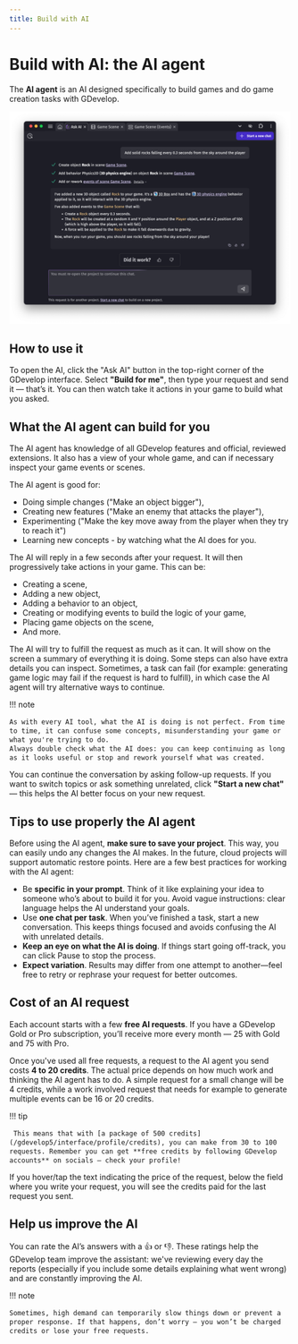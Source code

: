 ```yaml
---
title: Build with AI
---
```

# Build with AI: the AI agent

The **AI agent** is an AI designed specifically to build games and do game creation tasks with GDevelop.

![A conversation with the AI agent building a feature in a game](./ai-agent-conversation.png)

## How to use it

To open the AI, click the "Ask AI" button in the top-right corner of the GDevelop interface. Select **"Build for me"**, then type your request and send it — that’s it. You can then watch take it actions in your game to build what you asked.

## What the AI agent can build for you

The AI agent has knowledge of all GDevelop features and official, reviewed extensions. It also has a view of your whole game, and can if necessary inspect your game events or scenes.

The AI agent is good for:

- Doing simple changes ("Make an object bigger"),
- Creating new features ("Make an enemy that attacks the player"),
- Experimenting ("Make the key move away from the player when they try to reach it")
- Learning new concepts - by watching what the AI does for you.

The AI will reply in a few seconds after your request. It will then progressively take actions in your game. This can be:

- Creating a scene,
- Adding a new object,
- Adding a behavior to an object,
- Creating or modifying events to build the logic of your game,
- Placing game objects on the scene,
- And more.

The AI will try to fulfill the request as much as it can. It will show on the screen a summary of everything it is doing. Some steps can also have extra details you can inspect. Sometimes, a task can fail (for example: generating game logic may fail if the request is hard to fulfill), in which case the AI agent will try alternative ways to continue.

!!! note

    As with every AI tool, what the AI is doing is not perfect. From time to time, it can confuse some concepts, misunderstanding your game or what you're trying to do.
    Always double check what the AI does: you can keep continuing as long as it looks useful or stop and rework yourself what was created.


You can continue the conversation by asking follow-up requests. If you want to switch topics or ask something unrelated, click **"Start a new chat"** — this helps the AI better focus on your new request.

## Tips to use properly the AI agent

Before using the AI agent, **make sure to save your project**. This way, you can easily undo any changes the AI makes. In the future, cloud projects will support automatic restore points.
Here are a few best practices for working with the AI agent:

- Be **specific in your prompt**. Think of it like explaining your idea to someone who’s about to build it for you. Avoid vague instructions: clear language helps the AI understand your goals.
- Use **one chat per task**. When you’ve finished a task, start a new conversation. This keeps things focused and avoids confusing the AI with unrelated details.
- **Keep an eye on what the AI is doing**. If things start going off-track, you can click Pause to stop the process.
- **Expect variation**. Results may differ from one attempt to another—feel free to retry or rephrase your request for better outcomes.

## Cost of an AI request

Each account starts with a few **free AI requests**. If you have a GDevelop Gold or Pro subscription, you’ll receive more every month — 25 with Gold and 75 with Pro.

Once you've used all free requests, a request to the AI agent you send costs **4 to 20 credits**. The actual price depends on how much work and thinking the AI agent has to do. A simple request for a small change will be 4 credits, while a work involved request that needs for example to generate multiple events can be 16 or 20 credits.

!!! tip

     This means that with [a package of 500 credits](/gdevelop5/interface/profile/credits), you can make from 30 to 100 requests. Remember you can get **free credits by following GDevelop accounts** on socials — check your profile!

If you hover/tap the text indicating the price of the request, below the field where you write your request, you will see the credits paid for the last request you sent.

## Help us improve the AI

You can rate the AI’s answers with a 👍 or 👎. These ratings help the GDevelop team improve the assistant: we've reviewing every day the reports (especially if you include some details explaining what went wrong) and are constantly improving the AI.

!!! note

    Sometimes, high demand can temporarily slow things down or prevent a proper response. If that happens, don’t worry — you won’t be charged credits or lose your free requests.
